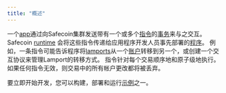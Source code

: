 ```yaml
---
title: "概述"
---
```


一个[app](terminology.md#app)通过向Safecoin集群发送带有一个或多个[指令](transactions.md#instructions)的[事务](transactions.md)来与之交互。 Safecoin [runtime](runtime.md) 会将这些指令传递给应用程序开发人员事先部署的[程序](terminology.md#program)。 例如，一条指令可能告诉程序将[lamports](terminology.md#lamports)从一个[账户](accounts.md)转移到另一个，或创建一个交互协议来管理Lamport的转移方式。 指令针对每个交易顺序地和原子级地执行。 如果任何指令无效，则交易中的所有帐户更改都将被丢弃。

要立即开始开发，您可以构建，部署和运行[示例](developing/on-chain-programs/examples.md)之一。